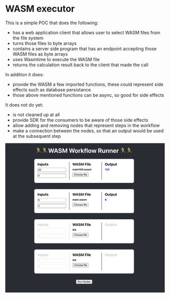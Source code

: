 # WASM executor

This is a simple POC that does the following:
* has a web application client that allows user to select WASM files from the file system
* turns those files to byte arrays
* contains a server side program that has an endpoint accepting those WASM files as byte arrays
* uses Wasmtime to execute the WASM file
* returns the calculation result back to the client that made the call

In addition it does:
* provide the WASM a few imported functions, these could represent side effects such as database persistance
* those above mentioned functions can be async, so good for side effects

It does not do yet:
* is not cleaned up at all
* provide SDK for the consumers to be aware of those side effects
* allow adding and removing nodes that represent steps in the workflow
* make a connection between the nodes, so that an output would be used at the subsequent step

<div style="display: flex; justify-content: center;"><img width="640px" src="app-screenshot.png">
</div >
